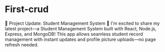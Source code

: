 # First-crud
🚀 Project Update: Student Management System 🚀  I'm excited to share my latest project—a Student Management System built with React, Node.js, Express, and MongoDB! This app allows seamless student record management with instant updates and profile picture uploads—no page refresh needed. 
